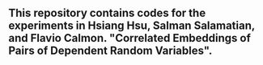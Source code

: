 ## This repository contains codes for the experiments in Hsiang Hsu, Salman Salamatian, and Flavio Calmon. "Correlated Embeddings of Pairs of Dependent Random Variables".
